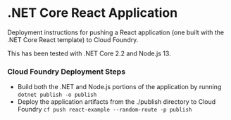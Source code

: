 # .NET Core React Application

Deployment instructions for pushing a React application (one built with the .NET Core React template) to Cloud Foundry.

This has been tested with .NET Core 2.2 and Node.js 13.

### Cloud Foundry Deployment Steps
- Build both the .NET and Node.js portions of the application by running `dotnet publish -o publish`
- Deploy the application artifacts from the ./publish directory to Cloud Foundry `cf push react-example --random-route -p publish`
